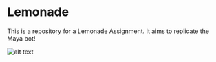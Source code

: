 # Lemonade

This is a repository for a Lemonade Assignment. It aims to replicate the Maya bot!

![alt text](https://github.com/SebKleiner/Lemonade/blob/tree/master/maya.JPG?raw=true)
